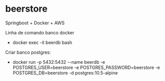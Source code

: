 # beerstore
Springboot + Docker + AWS

Linha de comando banco docker 
- docker exec -it beerdb bash

Criar banco postgres:
- docker run -p 5432:5432 --name beerdb -e POSTGRES_USER=beerstore -e POSTGRES_PASSWORD=beerstore -e POSTGRES_DB=beerstore -d postgres:10.5-alpine